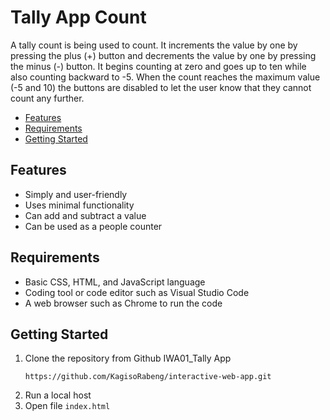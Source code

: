 <!-- omit in toc -->
# Tally App Count

A tally count is being used to count. It increments the value by one by pressing the plus (+) button and decrements the value by one by pressing the minus (-) button. It begins counting at zero and goes up to ten while also counting backward to -5. When the count reaches the maximum value (-5 and 10) the buttons are disabled to let the user know that they cannot count any further.

- [Features](#features)
- [Requirements](#requirements)
- [Getting Started](#getting-started)


## Features

- Simply and user-friendly
- Uses minimal functionality
- Can add and subtract a value
- Can be used as a people counter

## Requirements

- Basic CSS, HTML, and JavaScript language
- Coding tool or code editor such as Visual Studio Code
- A web browser such as Chrome to run the code

## Getting Started

1. Clone the repository from Github IWA01_Tally App
   ```
   https://github.com/KagisoRabeng/interactive-web-app.git
   ```
2. Run a local host
3. Open file `index.html`